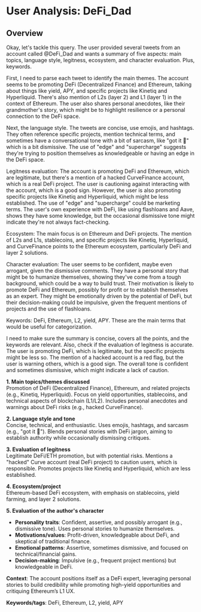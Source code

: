 # User Analysis: DeFi_Dad

## Overview

<think>
Okay, let's tackle this query. The user provided several tweets from an account called @DeFi_Dad and wants a summary of five aspects: main topics, language style, legitness, ecosystem, and character evaluation. Plus, keywords.

First, I need to parse each tweet to identify the main themes. The account seems to be promoting DeFi (Decentralized Finance) and Ethereum, talking about things like yield, APY, and specific projects like Kinetiq and Hyperliquid. There's also mention of L2s (layer 2) and L1 (layer 1) in the context of Ethereum. The user also shares personal anecdotes, like their grandmother's story, which might be to highlight resilience or a personal connection to the DeFi space.

Next, the language style. The tweets are concise, use emojis, and hashtags. They often reference specific projects, mention technical terms, and sometimes have a conversational tone with a bit of sarcasm, like "got it 🤡" which is a bit dismissive. The use of "edge" and "supercharge" suggests they're trying to position themselves as knowledgeable or having an edge in the DeFi space.

Legitness evaluation: The account is promoting DeFi and Ethereum, which are legitimate, but there's a mention of a hacked CurveFinance account, which is a real DeFi project. The user is cautioning against interacting with the account, which is a good sign. However, the user is also promoting specific projects like Kinetiq and Hyperliquid, which might be less established. The use of "edge" and "supercharge" could be marketing terms. The user's own experience with DeFi, like using flashloans and Aave, shows they have some knowledge, but the occasional dismissive tone might indicate they're not always fact-checking.

Ecosystem: The main focus is on Ethereum and DeFi projects. The mention of L2s and L1s, stablecoins, and specific projects like Kinetiq, Hyperliquid, and CurveFinance points to the Ethereum ecosystem, particularly DeFi and layer 2 solutions.

Character evaluation: The user seems to be confident, maybe even arrogant, given the dismissive comments. They have a personal story that might be to humanize themselves, showing they've come from a tough background, which could be a way to build trust. Their motivation is likely to promote DeFi and Ethereum, possibly for profit or to establish themselves as an expert. They might be emotionally driven by the potential of DeFi, but their decision-making could be impulsive, given the frequent mentions of projects and the use of flashloans.

Keywords: DeFi, Ethereum, L2, yield, APY. These are the main terms that would be useful for categorization.

I need to make sure the summary is concise, covers all the points, and the keywords are relevant. Also, check if the evaluation of legitness is accurate. The user is promoting DeFi, which is legitimate, but the specific projects might be less so. The mention of a hacked account is a red flag, but the user is warning others, which is a good sign. The overall tone is confident and sometimes dismissive, which might indicate a lack of caution.
</think>

**1. Main topics/themes discussed**  
Promotion of DeFi (Decentralized Finance), Ethereum, and related projects (e.g., Kinetiq, Hyperliquid). Focus on yield opportunities, stablecoins, and technical aspects of blockchain (L1/L2). Includes personal anecdotes and warnings about DeFi risks (e.g., hacked CurveFinance).  

**2. Language style and tone**  
Concise, technical, and enthusiastic. Uses emojis, hashtags, and sarcasm (e.g., "got it 🤡"). Blends personal stories with DeFi jargon, aiming to establish authority while occasionally dismissing critiques.  

**3. Evaluation of legitness**  
Legitimate DeFi/ETH promotion, but with potential risks. Mentions a "hacked" Curve account (real DeFi project) to caution users, which is responsible. Promotes projects like Kinetiq and Hyperliquid, which are less established.  

**4. Ecosystem/project**  
Ethereum-based DeFi ecosystem, with emphasis on stablecoins, yield farming, and layer 2 solutions.  

**5. Evaluation of the author's character**  
- **Personality traits**: Confident, assertive, and possibly arrogant (e.g., dismissive tone). Uses personal stories to humanize themselves.  
- **Motivations/values**: Profit-driven, knowledgeable about DeFi, and skeptical of traditional finance.  
- **Emotional patterns**: Assertive, sometimes dismissive, and focused on technical/financial gains.  
- **Decision-making**: Impulsive (e.g., frequent project mentions) but knowledgeable in DeFi.  

**Context**: The account positions itself as a DeFi expert, leveraging personal stories to build credibility while promoting high-yield opportunities and critiquing Ethereum’s L1 UX.  

**Keywords/tags**: DeFi, Ethereum, L2, yield, APY